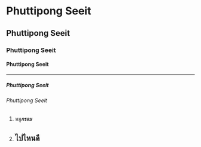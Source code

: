 # Phuttipong Seeit
## Phuttipong Seeit
### Phuttipong Seeit
#### Phuttipong Seeit
---
##### Phuttipong Seeit
###### Phuttipong Seeit
1. หมู***กรอบ***
2. ## ไปไหนดี
